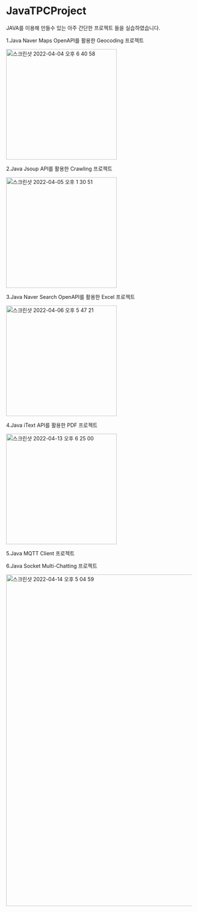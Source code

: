 # JavaTPCProject
JAVA를 이용해 만들수 있는 아주 간단한 프로젝트 들을 실습하였습니다. 

1.Java Naver Maps OpenAPI를 활용한 Geocoding 프로젝트

<img width="300" alt="스크린샷 2022-04-04 오후 6 40 58" src="https://user-images.githubusercontent.com/81157873/161518151-33d7cfa4-b7c3-4d64-be0f-7d9f86b0a73b.png">

2.Java Jsoup API를 활용한 Crawling 프로젝트

<img width="300" alt="스크린샷 2022-04-05 오후 1 30 51" src="https://user-images.githubusercontent.com/81157873/161679243-6f6a0875-d164-4e5e-a020-4c66ff760f44.png">

3.Java Naver Search OpenAPI를 활용한 Excel 프로젝트

<img width="300" alt="스크린샷 2022-04-06 오후 5 47 21" src="https://user-images.githubusercontent.com/81157873/163145205-30a0b396-1860-48f2-bbb9-e33f9449893e.png">

4.Java iText API를 활용한 PDF 프로젝트

<img width="300" alt="스크린샷 2022-04-13 오후 6 25 00" src="https://user-images.githubusercontent.com/81157873/163145278-a27e8c73-9b72-4e3d-869b-e082dee8ac2e.png">

5.Java MQTT Client 프로젝트

6.Java Socket Multi-Chatting 프로젝트

<img width="900" alt="스크린샷 2022-04-14 오후 5 04 59" src="https://user-images.githubusercontent.com/81157873/163342024-2a9a6b7b-1052-4d20-8ee9-36865b5675f0.png">
